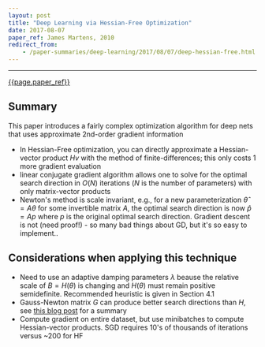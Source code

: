 ```yaml
---
layout: post
title: "Deep Learning via Hessian-Free Optimization"
date: 2017-08-07
paper_ref: James Martens, 2010
redirect_from:
    - /paper-summaries/deep-learning/2017/08/07/deep-hessian-free.html
---
```


<script type="text/x-mathjax-config">
MathJax.Hub.Config({
  TeX: { equationNumbers: { autoNumber: "AMS" } },
  tex2jax: {inlineMath: [['$','$'], ['\\(','\\)']]}
});
</script>

<script type="text/javascript" async
  src="https://cdn.mathjax.org/mathjax/latest/MathJax.js?config=TeX-MML-AM_CHTML">
</script> 
---

[{{page.paper_ref}}](http://www.cs.toronto.edu/~jmartens/docs/Deep_HessianFree.pdf)

## Summary

This paper introduces a fairly complex optimization algorithm for deep nets that uses approximate 2nd-order gradient information 

* In Hessian-Free optimization, you can directly approximate a Hessian-vector product $Hv$ with the method of finite-differences; this only costs 1 more gradient evaluation
* linear conjugate gradient algorithm allows one to solve for the optimal search direction in $O(N)$ iterations ($N$ is the number of parameters) with only matrix-vector products
* Newton's method is scale invariant, e.g., for a new parameterization $\hat{\theta} = A \theta$ for some invertible matrix $A$, the optimal search direction is now $\hat{p} = A p$ where $p$ is the original optimal search direction. Gradient descent is not (need proof!) - so many bad things about GD, but it's so easy to implement..

## Considerations when applying this technique

* Need to use an adaptive damping parameters $\lambda$ beause the relative scale of $B = H(\theta)$ is changing and $H(\theta)$ must remain positive semidefinite. Recommended heuristic is given in Section 4.1
* Gauss-Newton matrix $G$ can produce better search directions than $H$, see [this blog post](http://andrew.gibiansky.com/blog/machine-learning/gauss-newton-matrix/) for a summary
* Compute gradient on entire dataset, but use minibatches to compute Hessian-vector products. SGD requires 10's of thousands of iterations versus ~200 for HF



